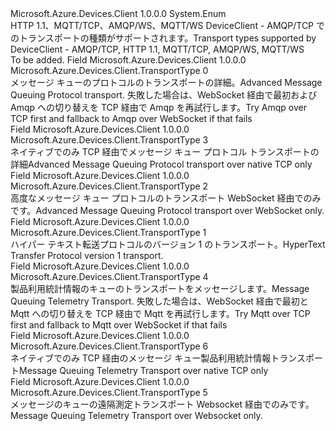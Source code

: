 <Type Name="TransportType" FullName="Microsoft.Azure.Devices.Client.TransportType">
  <TypeSignature Language="C#" Value="public enum TransportType" />
  <TypeSignature Language="ILAsm" Value=".class public auto ansi sealed TransportType extends System.Enum" />
  <TypeSignature Language="DocId" Value="T:Microsoft.Azure.Devices.Client.TransportType" />
  <TypeSignature Language="VB.NET" Value="Public Enum TransportType" />
  <TypeSignature Language="F#" Value="type TransportType = " />
  <AssemblyInfo>
    <AssemblyName>Microsoft.Azure.Devices.Client</AssemblyName>
    <AssemblyVersion>1.0.0.0</AssemblyVersion>
  </AssemblyInfo>
  <Base>
    <BaseTypeName>System.Enum</BaseTypeName>
  </Base>
  <Docs>
    <summary>
            <span data-ttu-id="4bf66-101">HTTP 1.1、MQTT/TCP、AMQP/WS、MQTT/WS DeviceClient - AMQP/TCP でのトランスポートの種類がサポートされます。</span><span class="sxs-lookup"><span data-stu-id="4bf66-101">Transport types supported by DeviceClient - AMQP/TCP, HTTP 1.1, MQTT/TCP, AMQP/WS, MQTT/WS</span></span>
            </summary>
    <remarks>To be added.</remarks>
  </Docs>
  <Members>
    <Member MemberName="Amqp">
      <MemberSignature Language="C#" Value="Amqp" />
      <MemberSignature Language="ILAsm" Value=".field public static literal valuetype Microsoft.Azure.Devices.Client.TransportType Amqp = int32(0)" />
      <MemberSignature Language="DocId" Value="F:Microsoft.Azure.Devices.Client.TransportType.Amqp" />
      <MemberSignature Language="VB.NET" Value="Amqp" />
      <MemberSignature Language="F#" Value="Amqp = 0" Usage="Microsoft.Azure.Devices.Client.TransportType.Amqp" />
      <MemberType>Field</MemberType>
      <AssemblyInfo>
        <AssemblyName>Microsoft.Azure.Devices.Client</AssemblyName>
        <AssemblyVersion>1.0.0.0</AssemblyVersion>
      </AssemblyInfo>
      <ReturnValue>
        <ReturnType>Microsoft.Azure.Devices.Client.TransportType</ReturnType>
      </ReturnValue>
      <MemberValue>0</MemberValue>
      <Docs>
        <summary>
            <span data-ttu-id="4bf66-102">メッセージ キューのプロトコルのトランスポートの詳細。</span><span class="sxs-lookup"><span data-stu-id="4bf66-102">Advanced Message Queuing Protocol transport.</span></span>
            <span data-ttu-id="4bf66-103">失敗した場合は、WebSocket 経由で最初および Amqp への切り替えを TCP 経由で Amqp を再試行します。</span><span class="sxs-lookup"><span data-stu-id="4bf66-103">Try Amqp over TCP first and fallback to Amqp over WebSocket if that fails</span></span>
            </summary>
      </Docs>
    </Member>
    <Member MemberName="Amqp_Tcp_Only">
      <MemberSignature Language="C#" Value="Amqp_Tcp_Only" />
      <MemberSignature Language="ILAsm" Value=".field public static literal valuetype Microsoft.Azure.Devices.Client.TransportType Amqp_Tcp_Only = int32(3)" />
      <MemberSignature Language="DocId" Value="F:Microsoft.Azure.Devices.Client.TransportType.Amqp_Tcp_Only" />
      <MemberSignature Language="VB.NET" Value="Amqp_Tcp_Only" />
      <MemberSignature Language="F#" Value="Amqp_Tcp_Only = 3" Usage="Microsoft.Azure.Devices.Client.TransportType.Amqp_Tcp_Only" />
      <MemberType>Field</MemberType>
      <AssemblyInfo>
        <AssemblyName>Microsoft.Azure.Devices.Client</AssemblyName>
        <AssemblyVersion>1.0.0.0</AssemblyVersion>
      </AssemblyInfo>
      <ReturnValue>
        <ReturnType>Microsoft.Azure.Devices.Client.TransportType</ReturnType>
      </ReturnValue>
      <MemberValue>3</MemberValue>
      <Docs>
        <summary>
            <span data-ttu-id="4bf66-104">ネイティブでのみ TCP 経由でメッセージ キュー プロトコル トランスポートの詳細</span><span class="sxs-lookup"><span data-stu-id="4bf66-104">Advanced Message Queuing Protocol transport over native TCP only</span></span>
            </summary>
      </Docs>
    </Member>
    <Member MemberName="Amqp_WebSocket_Only">
      <MemberSignature Language="C#" Value="Amqp_WebSocket_Only" />
      <MemberSignature Language="ILAsm" Value=".field public static literal valuetype Microsoft.Azure.Devices.Client.TransportType Amqp_WebSocket_Only = int32(2)" />
      <MemberSignature Language="DocId" Value="F:Microsoft.Azure.Devices.Client.TransportType.Amqp_WebSocket_Only" />
      <MemberSignature Language="VB.NET" Value="Amqp_WebSocket_Only" />
      <MemberSignature Language="F#" Value="Amqp_WebSocket_Only = 2" Usage="Microsoft.Azure.Devices.Client.TransportType.Amqp_WebSocket_Only" />
      <MemberType>Field</MemberType>
      <AssemblyInfo>
        <AssemblyName>Microsoft.Azure.Devices.Client</AssemblyName>
        <AssemblyVersion>1.0.0.0</AssemblyVersion>
      </AssemblyInfo>
      <ReturnValue>
        <ReturnType>Microsoft.Azure.Devices.Client.TransportType</ReturnType>
      </ReturnValue>
      <MemberValue>2</MemberValue>
      <Docs>
        <summary>
            <span data-ttu-id="4bf66-105">高度なメッセージ キュー プロトコルのトランスポート WebSocket 経由でのみです。</span><span class="sxs-lookup"><span data-stu-id="4bf66-105">Advanced Message Queuing Protocol transport over WebSocket only.</span></span>
            </summary>
      </Docs>
    </Member>
    <Member MemberName="Http1">
      <MemberSignature Language="C#" Value="Http1" />
      <MemberSignature Language="ILAsm" Value=".field public static literal valuetype Microsoft.Azure.Devices.Client.TransportType Http1 = int32(1)" />
      <MemberSignature Language="DocId" Value="F:Microsoft.Azure.Devices.Client.TransportType.Http1" />
      <MemberSignature Language="VB.NET" Value="Http1" />
      <MemberSignature Language="F#" Value="Http1 = 1" Usage="Microsoft.Azure.Devices.Client.TransportType.Http1" />
      <MemberType>Field</MemberType>
      <AssemblyInfo>
        <AssemblyName>Microsoft.Azure.Devices.Client</AssemblyName>
        <AssemblyVersion>1.0.0.0</AssemblyVersion>
      </AssemblyInfo>
      <ReturnValue>
        <ReturnType>Microsoft.Azure.Devices.Client.TransportType</ReturnType>
      </ReturnValue>
      <MemberValue>1</MemberValue>
      <Docs>
        <summary>
            <span data-ttu-id="4bf66-106">ハイパー テキスト転送プロトコルのバージョン 1 のトランスポート。</span><span class="sxs-lookup"><span data-stu-id="4bf66-106">HyperText Transfer Protocol version 1 transport.</span></span>
            </summary>
      </Docs>
    </Member>
    <Member MemberName="Mqtt">
      <MemberSignature Language="C#" Value="Mqtt" />
      <MemberSignature Language="ILAsm" Value=".field public static literal valuetype Microsoft.Azure.Devices.Client.TransportType Mqtt = int32(4)" />
      <MemberSignature Language="DocId" Value="F:Microsoft.Azure.Devices.Client.TransportType.Mqtt" />
      <MemberSignature Language="VB.NET" Value="Mqtt" />
      <MemberSignature Language="F#" Value="Mqtt = 4" Usage="Microsoft.Azure.Devices.Client.TransportType.Mqtt" />
      <MemberType>Field</MemberType>
      <AssemblyInfo>
        <AssemblyName>Microsoft.Azure.Devices.Client</AssemblyName>
        <AssemblyVersion>1.0.0.0</AssemblyVersion>
      </AssemblyInfo>
      <ReturnValue>
        <ReturnType>Microsoft.Azure.Devices.Client.TransportType</ReturnType>
      </ReturnValue>
      <MemberValue>4</MemberValue>
      <Docs>
        <summary>
            <span data-ttu-id="4bf66-107">製品利用統計情報のキューのトランスポートをメッセージします。</span><span class="sxs-lookup"><span data-stu-id="4bf66-107">Message Queuing Telemetry Transport.</span></span>
            <span data-ttu-id="4bf66-108">失敗した場合は、WebSocket 経由で最初と Mqtt への切り替えを TCP 経由で Mqtt を再試行します。</span><span class="sxs-lookup"><span data-stu-id="4bf66-108">Try Mqtt over TCP first and fallback to Mqtt over WebSocket if that fails</span></span>
            </summary>
      </Docs>
    </Member>
    <Member MemberName="Mqtt_Tcp_Only">
      <MemberSignature Language="C#" Value="Mqtt_Tcp_Only" />
      <MemberSignature Language="ILAsm" Value=".field public static literal valuetype Microsoft.Azure.Devices.Client.TransportType Mqtt_Tcp_Only = int32(6)" />
      <MemberSignature Language="DocId" Value="F:Microsoft.Azure.Devices.Client.TransportType.Mqtt_Tcp_Only" />
      <MemberSignature Language="VB.NET" Value="Mqtt_Tcp_Only" />
      <MemberSignature Language="F#" Value="Mqtt_Tcp_Only = 6" Usage="Microsoft.Azure.Devices.Client.TransportType.Mqtt_Tcp_Only" />
      <MemberType>Field</MemberType>
      <AssemblyInfo>
        <AssemblyName>Microsoft.Azure.Devices.Client</AssemblyName>
        <AssemblyVersion>1.0.0.0</AssemblyVersion>
      </AssemblyInfo>
      <ReturnValue>
        <ReturnType>Microsoft.Azure.Devices.Client.TransportType</ReturnType>
      </ReturnValue>
      <MemberValue>6</MemberValue>
      <Docs>
        <summary>
            <span data-ttu-id="4bf66-109">ネイティブでのみ TCP 経由のメッセージ キュー製品利用統計情報トランスポート</span><span class="sxs-lookup"><span data-stu-id="4bf66-109">Message Queuing Telemetry Transport over native TCP only</span></span>
            </summary>
      </Docs>
    </Member>
    <Member MemberName="Mqtt_WebSocket_Only">
      <MemberSignature Language="C#" Value="Mqtt_WebSocket_Only" />
      <MemberSignature Language="ILAsm" Value=".field public static literal valuetype Microsoft.Azure.Devices.Client.TransportType Mqtt_WebSocket_Only = int32(5)" />
      <MemberSignature Language="DocId" Value="F:Microsoft.Azure.Devices.Client.TransportType.Mqtt_WebSocket_Only" />
      <MemberSignature Language="VB.NET" Value="Mqtt_WebSocket_Only" />
      <MemberSignature Language="F#" Value="Mqtt_WebSocket_Only = 5" Usage="Microsoft.Azure.Devices.Client.TransportType.Mqtt_WebSocket_Only" />
      <MemberType>Field</MemberType>
      <AssemblyInfo>
        <AssemblyName>Microsoft.Azure.Devices.Client</AssemblyName>
        <AssemblyVersion>1.0.0.0</AssemblyVersion>
      </AssemblyInfo>
      <ReturnValue>
        <ReturnType>Microsoft.Azure.Devices.Client.TransportType</ReturnType>
      </ReturnValue>
      <MemberValue>5</MemberValue>
      <Docs>
        <summary>
            <span data-ttu-id="4bf66-110">メッセージのキューの遠隔測定トランスポート Websocket 経由でのみです。</span><span class="sxs-lookup"><span data-stu-id="4bf66-110">Message Queuing Telemetry Transport over Websocket only.</span></span>
            </summary>
      </Docs>
    </Member>
  </Members>
</Type>